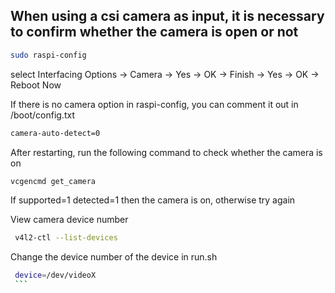 ## When using a csi camera as input, it is necessary to confirm whether the camera is open or not

   ```bash
   sudo raspi-config
   ```

   select Interfacing Options -> Camera -> Yes -> OK -> Finish -> Yes -> OK -> Reboot Now

   If there is no camera option in raspi-config, you can comment it out in /boot/config.txt
   ```bash
   camera-auto-detect=0
   ```
   After restarting, run the following command to check whether the camera is on
   ```bash
   vcgencmd get_camera
   ```

   If supported=1 detected=1 then the camera is on, otherwise try again

   View camera device number
   ```bash
    v4l2-ctl --list-devices
   ```
   Change the device number of the device in run.sh
   ```bash
    device=/dev/videoX
    ```
